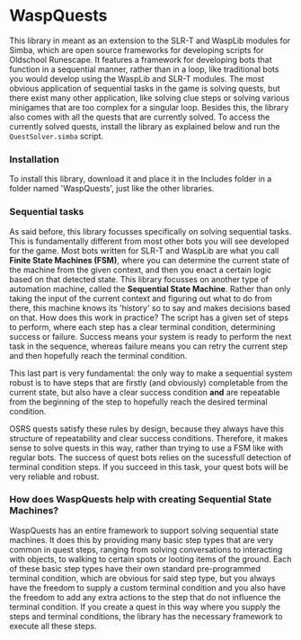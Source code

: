 # WaspQuests

This library in meant as an extension to the SLR-T and WaspLib modules for Simba, which are open source frameworks for developing scripts for Oldschool Runescape. It features a framework for developing bots that function in a sequential manner, rather than in a loop, like traditional bots you would develop using the WaspLib and SLR-T modules. The most obvious application of sequential tasks in the game is solving quests, but there exist many other application, like solving clue steps or solving various minigames that are too complex for a singular loop. Besides this, the library also comes with all the quests that are currently solved. To access the currently solved quests, install the library as explained below and run the `QuestSolver.simba` script. 

### Installation
To install this library, download it and place it in the Includes folder in a folder named 'WaspQuests', just like the other libraries.

### Sequential tasks
As said before, this library focusses specifically on solving sequential tasks. This is fundamentally different from most other bots you will see developed for the game. Most bots written for SLR-T and WaspLib are what you call **Finite State Machines (FSM)**, where you can determine the current state of the machine from the given context, and then you enact a certain logic based on that detected state. This library focusses on another type of automation machine, called the **Sequential State Machine**. Rather than only taking the input of the current context and figuring out what to do from there, this machine knows its 'history' so to say and makes decisions based on that. How does this work in practice? The script has a given set of steps to perform, where each step has a clear terminal condition, determining success or failure. Success means your system is ready to perform the next task in the sequence, whereas failure means you can retry the current step and then hopefully reach the terminal condition. 

This last part is very fundamental: the only way to make a sequential system robust is to have steps that are firstly (and obviously) completable from the current state, but also have a clear success condition **and** are repeatable from the beginning of the step to hopefully reach the desired terminal condition.

OSRS quests satisfy these rules by design, because they always have this structure of repeatability and clear success conditions. Therefore, it makes sense to solve quests in this way, rather than trying to use a FSM like with regular bots. The success of quest bots relies on the sucessfull detection of terminal condition steps. If you succeed in this task, your quest bots will be very reliable and robust.

### How does WaspQuests help with creating Sequential State Machines?
WaspQuests has an entire framework to support solving sequential state machines. It does this by providing many basic step types that are very common in quest steps, ranging from solving conversations to interacting with objects, to walking to certain spots or looting items of the ground. Each of these basic step types have their own standard pre-programmed terminal condition, which are obvious for said step type, but you always have the freedom to supply a custom terminal condition and you also have the freedom to add any extra actions to the step that do not influence the terminal condition. If you create a quest in this way where you supply the steps and terminal conditions, the library has the necessary framework to execute all these steps.
